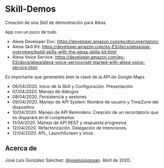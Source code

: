 # Skill-Demos
Creación de una Skill de demostración para Alexa

App con un poco de todo
* Alexa Developer Doc: https://developer.amazon.com/es/documentation/
* Alexa Skill Kit: https://developer.amazon.com/es-ES/docs/alexa/ask-overviews/build-skills-with-the-alexa-skills-kit.html
* Alexa Voice Service: https://developer.amazon.com/es-ES/docs/alexa/alexa-voice-service/get-started-with-alexa-voice-service.html

Es importante que gereneréis bien la clave de la API de Google Maps

* 06/04/2020. Inicio de la Skill y Configuración. Presentación
* 07/04/2020. Manejo de diálogos
* 08/04/2020. Persistencia y sesiones
* 09/04/2020. Manejo de API System: Nombre de usuario y TimeZone del dispositivo
* 10/04/2020. Manejo de API Reminders: Creación de un recordatorio que se disparará en el cumpleaños
* 11/04/2020. Manejo de API REST y respuesta progresiva
* 12/04/2020. Refactorización. Delegación de Intenciones.
* 12/04/2020. APL, LaunchScreen y otras.



## Acerca de
José Luis González Sánchez: [@joseluisgonsan](https://twitter.com/joseluisgonsan). Abril de 2020.